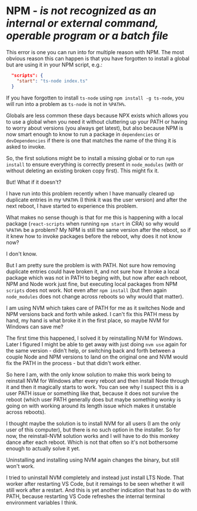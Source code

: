 # NPM - *is not recognized as an internal or external command, operable program or a batch file*

This error is one you can run into for multiple reason with NPM.
The most obvious reason this can happen is that you have forgotten to install a global but are using it in your NPM script, e.g.:

```json
  "scripts": {
    "start": "ts-node index.ts"
  }
```

If you have forgotten to install `ts-node` using `npm install -g ts-node`, you will run into a problem as `ts-node` is not in `%PATH%`.

Globals are less common these days because NPX exists which allows you to use a global when you need it without cluttering up your PATH
or having to worry about versions (you always get latest), but also because NPM is now smart enough to know to run a package in
`dependencies` or `devDependencies` if there is one that matches the name of the thing it is asked to invoke.

So, the first solutions might be to install a missing global or to run `npm install` to ensure everything is correctly present in
`node_modules` (with or without deleting an existing broken copy first). This might fix it.

But! What if it doesn't?

I have run into this problem recently when I have manually cleared up duplicate entries in my `%PATH%` (I think it was the user version)
and after the next reboot, I have started to experience this problem.

What makes no sense though is that for me this is happening with a local package (`react-scripts` when running `npm start` in CRA) so why
would `%PATH%` be a problem? My NPM is still the same version after the reboot, so if it knew how to invoke packages before the reboot,
why does it not know now?

I don't know.

But I am pretty sure the problem is with PATH. Not sure how removing duplicate entries could have broken it, and not sure how it broke a
local package which was not in PATH to beging with, but now after each reboot, NPM and Node work just fine, but executing local packages
from NPM `scripts` does not work. Not even after `npm install` (but then again `node_modules` does not change across reboots so why would
that matter).

I am using NVM which takes care of PATH for me as it switches Node and NPM versions back and forth while asked.
I can't fix this PATH mess by hand, my hand is what broke it in the first place, so maybe NVM for Windows can save me?

The first time this happened, I solved it by reinstalling NVM for Windows. Later I figured I might be able to get away with just doing
`nvm use` again for the same version - didn't help, or switching back and forth between a couple Node and NPM versions to land on the
original one and NVM would fix the PATH in the process - but that didn't work either.

So here I am, with the only know solution to make this work being to reinstall NVM for Windows after every reboot and then install Node
through it and then it magically starts to work. You can see why I suspect this is a user PATH issue or something like that, because it
does not survive the reboot (which user PATH generally does but maybe something wonky is going on with working around its length issue
which makes it unstable across reboots).

I thought maybe the solution is to install NVM for all users (I am the only user of this computer), but there is no such option in the
installer. So for now, the reinstall-NVM solution works and I will have to do this monkey dance after each reboot. Which is not that
often so it's not bothersome enough to actually solve it yet.

Uninstalling and installing using NVM again changes the binary, but still won't work.

I tried to uninstall NVM completely and instead just install LTS Node. That worker after restarting VS Code, but it remaings to be seen
whether it will still work after a restart. And this is yet another indication that has to do with PATH, because restarting VS Code
refreshes the internal terminal environment variables I think.
